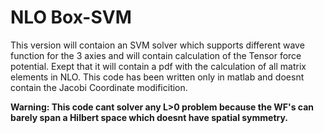 # NLO Box-SVM
This version will contaion an SVM solver which supports different wave function for the 3 axies and will contain calculation of the Tensor force potential.
Exept that it will contain a pdf with the calculation of all matrix elements in NLO.
This code has been written only in matlab and doesnt contain the Jacobi Coordinate modificition. 

**Warning: This code cant solver any L>0 problem because the WF's can barely span a Hilbert space which doesnt have spatial symmetry.**
